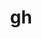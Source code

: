 ---
title: "gh"
layout: cache
categories: [package, develop]
meta: {"compilers": ["none"], "num_specs": 52, "num_specs_by_stack": {"developer-tools-aarch64-linux-gnu": 18, "developer-tools-darwin": 16, "developer-tools-x86_64_v3-linux-gnu": 18, "root": 52}, "oss": ["centos7", "rhel8", "sequoia"], "platforms": ["darwin", "linux"], "stacks": ["developer-tools-aarch64-linux-gnu", "developer-tools-darwin", "developer-tools-x86_64_v3-linux-gnu", "root"], "targets": ["aarch64", "x86_64_v3"], "versions": ["2.69.0", "2.70.0", "2.72.0"]}
spec_details: [{"compiler": "none", "hash": "32pyeaq5ij57khmiiau5imqs6j335e4d", "os": "rhel8", "platform": "linux", "size": "-", "stacks": ["developer-tools-aarch64-linux-gnu", "root"], "target": "aarch64", "variants": ["build_system=go"], "versions": ["2.72.0"]}, {"compiler": "none", "hash": "3dmumdza3fd5bwhqg3mk3wbol3k4v6ii", "os": "centos7", "platform": "linux", "size": "-", "stacks": ["developer-tools-x86_64_v3-linux-gnu", "root"], "target": "x86_64_v3", "variants": ["build_system=go"], "versions": ["2.70.0"]}, {"compiler": "none", "hash": "4tq7qolxvcr3dr6kmlwfitlsicsupebf", "os": "sequoia", "platform": "darwin", "size": "-", "stacks": ["developer-tools-darwin", "root"], "target": "aarch64", "variants": ["build_system=go"], "versions": ["2.69.0"]}, {"compiler": "none", "hash": "52bnrv62kuc2jjrvhp6gz7csycam4ycz", "os": "sequoia", "platform": "darwin", "size": "-", "stacks": ["developer-tools-darwin", "root"], "target": "aarch64", "variants": ["build_system=go"], "versions": ["2.70.0"]}, {"compiler": "none", "hash": "5ba6eechcl6h63ter6dkzezdc744lxu4", "os": "sequoia", "platform": "darwin", "size": "-", "stacks": ["developer-tools-darwin", "root"], "target": "aarch64", "variants": ["build_system=go"], "versions": ["2.70.0"]}, {"compiler": "none", "hash": "5rxhs7izq3x2hyhmz2im5u5maznyti77", "os": "centos7", "platform": "linux", "size": "-", "stacks": ["developer-tools-x86_64_v3-linux-gnu", "root"], "target": "x86_64_v3", "variants": ["build_system=go"], "versions": ["2.72.0"]}, {"compiler": "none", "hash": "5tzrfhy77so6fr567qhdt4z7zmfzjixa", "os": "centos7", "platform": "linux", "size": "-", "stacks": ["developer-tools-x86_64_v3-linux-gnu", "root"], "target": "x86_64_v3", "variants": ["build_system=go"], "versions": ["2.70.0"]}, {"compiler": "none", "hash": "5w4hmsj7nljsw7vqt65oiabhzizanrw3", "os": "sequoia", "platform": "darwin", "size": "-", "stacks": ["developer-tools-darwin", "root"], "target": "aarch64", "variants": ["build_system=go"], "versions": ["2.69.0"]}, {"compiler": "none", "hash": "64d4goxnxqel2nhph3ty6ip3gi3qctna", "os": "rhel8", "platform": "linux", "size": "-", "stacks": ["developer-tools-aarch64-linux-gnu", "root"], "target": "aarch64", "variants": ["build_system=go"], "versions": ["2.70.0"]}, {"compiler": "none", "hash": "6fqukesyor7xwkeyedehzjepv2kzzqcl", "os": "rhel8", "platform": "linux", "size": "-", "stacks": ["developer-tools-aarch64-linux-gnu", "root"], "target": "aarch64", "variants": ["build_system=go"], "versions": ["2.70.0"]}, {"compiler": "none", "hash": "6ujy3pwsk4v2axpea4a4kbcbzj4qzm2c", "os": "rhel8", "platform": "linux", "size": "-", "stacks": ["developer-tools-aarch64-linux-gnu", "root"], "target": "aarch64", "variants": ["build_system=go"], "versions": ["2.69.0"]}, {"compiler": "none", "hash": "6v5y2433cpbv3rryfrmvsf6hvzdorxxb", "os": "sequoia", "platform": "darwin", "size": "-", "stacks": ["developer-tools-darwin", "root"], "target": "aarch64", "variants": ["build_system=go"], "versions": ["2.70.0"]}, {"compiler": "none", "hash": "6yxhqdgus7oftiqd2lwmkjlsw6ffn42t", "os": "centos7", "platform": "linux", "size": "-", "stacks": ["developer-tools-x86_64_v3-linux-gnu", "root"], "target": "x86_64_v3", "variants": ["build_system=go"], "versions": ["2.72.0"]}, {"compiler": "none", "hash": "7gtpw45w3tv226c6thg3u3izot4fdvzq", "os": "rhel8", "platform": "linux", "size": "-", "stacks": ["developer-tools-aarch64-linux-gnu", "root"], "target": "aarch64", "variants": ["build_system=go"], "versions": ["2.69.0"]}, {"compiler": "none", "hash": "7hkb5nf2ymekkqjydp4z5gggffn2czch", "os": "sequoia", "platform": "darwin", "size": "-", "stacks": ["developer-tools-darwin", "root"], "target": "aarch64", "variants": ["build_system=go"], "versions": ["2.72.0"]}, {"compiler": "none", "hash": "bgxi3hl3rmnqpwml5zbwxwbgh2mrlfmw", "os": "sequoia", "platform": "darwin", "size": "-", "stacks": ["developer-tools-darwin", "root"], "target": "aarch64", "variants": ["build_system=go"], "versions": ["2.72.0"]}, {"compiler": "none", "hash": "cbzkack6g76kjdwvqkvi67jgy4taxing", "os": "centos7", "platform": "linux", "size": "-", "stacks": ["developer-tools-x86_64_v3-linux-gnu", "root"], "target": "x86_64_v3", "variants": ["build_system=go"], "versions": ["2.69.0"]}, {"compiler": "none", "hash": "d6piz2qzjrxld3xg7oulfqmhpybuyw2o", "os": "rhel8", "platform": "linux", "size": "-", "stacks": ["developer-tools-aarch64-linux-gnu", "root"], "target": "aarch64", "variants": ["build_system=go"], "versions": ["2.70.0"]}, {"compiler": "none", "hash": "dbam3ve4kxbyotptmk5lrb2v7bhl4zsv", "os": "rhel8", "platform": "linux", "size": "-", "stacks": ["developer-tools-aarch64-linux-gnu", "root"], "target": "aarch64", "variants": ["build_system=go"], "versions": ["2.70.0"]}, {"compiler": "none", "hash": "dnhwvj6thwv4zrmozjvovhvjyoqheqxm", "os": "rhel8", "platform": "linux", "size": "-", "stacks": ["developer-tools-aarch64-linux-gnu", "root"], "target": "aarch64", "variants": ["build_system=go"], "versions": ["2.70.0"]}, {"compiler": "none", "hash": "eb5xllbvwxtlunafvmiruyby2amwuspz", "os": "centos7", "platform": "linux", "size": "-", "stacks": ["developer-tools-x86_64_v3-linux-gnu", "root"], "target": "x86_64_v3", "variants": ["build_system=go"], "versions": ["2.72.0"]}, {"compiler": "none", "hash": "ezyoogsrsqexc7laa6ctuhxqyrwumbos", "os": "centos7", "platform": "linux", "size": "-", "stacks": ["developer-tools-x86_64_v3-linux-gnu", "root"], "target": "x86_64_v3", "variants": ["build_system=go"], "versions": ["2.69.0"]}, {"compiler": "none", "hash": "f7jv6wl52zbayc3coqd36rsud7qbd4bj", "os": "sequoia", "platform": "darwin", "size": "-", "stacks": ["developer-tools-darwin", "root"], "target": "aarch64", "variants": ["build_system=go"], "versions": ["2.72.0"]}, {"compiler": "none", "hash": "fhbyl4zvl54ngtddq347gxqhbg57r2ad", "os": "sequoia", "platform": "darwin", "size": "-", "stacks": ["developer-tools-darwin", "root"], "target": "aarch64", "variants": ["build_system=go"], "versions": ["2.69.0"]}, {"compiler": "none", "hash": "fkpchz6q7r7hhwwtcjykb4zjzyc3w6hp", "os": "rhel8", "platform": "linux", "size": "-", "stacks": ["developer-tools-aarch64-linux-gnu", "root"], "target": "aarch64", "variants": ["build_system=go"], "versions": ["2.72.0"]}, {"compiler": "none", "hash": "ga6r5awmbtfvfznro3rhfbuplbipiqrq", "os": "sequoia", "platform": "darwin", "size": "-", "stacks": ["developer-tools-darwin", "root"], "target": "aarch64", "variants": ["build_system=go"], "versions": ["2.69.0"]}, {"compiler": "none", "hash": "gnamw4pufvcuzuv4g54tassmhb3lfxv4", "os": "sequoia", "platform": "darwin", "size": "-", "stacks": ["developer-tools-darwin", "root"], "target": "aarch64", "variants": ["build_system=go"], "versions": ["2.72.0"]}, {"compiler": "none", "hash": "gyx2qmyfxinmvwyka2nqd6gy3ar26zpe", "os": "sequoia", "platform": "darwin", "size": "-", "stacks": ["developer-tools-darwin", "root"], "target": "aarch64", "variants": ["build_system=go"], "versions": ["2.72.0"]}, {"compiler": "none", "hash": "hevqmfz6tmp4muozaiuu4al4rvhh4yiu", "os": "centos7", "platform": "linux", "size": "-", "stacks": ["developer-tools-x86_64_v3-linux-gnu", "root"], "target": "x86_64_v3", "variants": ["build_system=go"], "versions": ["2.70.0"]}, {"compiler": "none", "hash": "ibwabwp5lhjza4hxreyda7jobzifarun", "os": "rhel8", "platform": "linux", "size": "-", "stacks": ["developer-tools-aarch64-linux-gnu", "root"], "target": "aarch64", "variants": ["build_system=go"], "versions": ["2.70.0"]}, {"compiler": "none", "hash": "iksp3k57wa7u5suwjc62ilm2gwpazyr5", "os": "centos7", "platform": "linux", "size": "-", "stacks": ["developer-tools-x86_64_v3-linux-gnu", "root"], "target": "x86_64_v3", "variants": ["build_system=go"], "versions": ["2.69.0"]}, {"compiler": "none", "hash": "itsuvx33jqupfep2ikytoo4e36k77kmr", "os": "centos7", "platform": "linux", "size": "-", "stacks": ["developer-tools-x86_64_v3-linux-gnu", "root"], "target": "x86_64_v3", "variants": ["build_system=go"], "versions": ["2.70.0"]}, {"compiler": "none", "hash": "j4m6hhgdqke46v27ecgsbhiuclnu7glq", "os": "rhel8", "platform": "linux", "size": "-", "stacks": ["developer-tools-aarch64-linux-gnu", "root"], "target": "aarch64", "variants": ["build_system=go"], "versions": ["2.69.0"]}, {"compiler": "none", "hash": "jizz74rzvmbs5vqofz2xi56akq6xngin", "os": "rhel8", "platform": "linux", "size": "-", "stacks": ["developer-tools-aarch64-linux-gnu", "root"], "target": "aarch64", "variants": ["build_system=go"], "versions": ["2.72.0"]}, {"compiler": "none", "hash": "kj3mfbmayjqtex6znfdvwxhekttgfcoa", "os": "rhel8", "platform": "linux", "size": "-", "stacks": ["developer-tools-aarch64-linux-gnu", "root"], "target": "aarch64", "variants": ["build_system=go"], "versions": ["2.69.0"]}, {"compiler": "none", "hash": "kp5nawn6hejxnrrhcq7p54al7kwwkjzk", "os": "centos7", "platform": "linux", "size": "-", "stacks": ["developer-tools-x86_64_v3-linux-gnu", "root"], "target": "x86_64_v3", "variants": ["build_system=go"], "versions": ["2.70.0"]}, {"compiler": "none", "hash": "kzcsxifwk2jpx4jndxnl5j3oujzuxtzl", "os": "sequoia", "platform": "darwin", "size": "-", "stacks": ["developer-tools-darwin", "root"], "target": "aarch64", "variants": ["build_system=go"], "versions": ["2.72.0"]}, {"compiler": "none", "hash": "lfr474uottgqme3hiaftjylm3zposbcx", "os": "centos7", "platform": "linux", "size": "-", "stacks": ["developer-tools-x86_64_v3-linux-gnu", "root"], "target": "x86_64_v3", "variants": ["build_system=go"], "versions": ["2.70.0"]}, {"compiler": "none", "hash": "mx62i7bgyxzcwlyf4443firybekeeuxm", "os": "rhel8", "platform": "linux", "size": "-", "stacks": ["developer-tools-aarch64-linux-gnu", "root"], "target": "aarch64", "variants": ["build_system=go"], "versions": ["2.72.0"]}, {"compiler": "none", "hash": "n2tgom4mthiy7uc64hs7hvglr3hwt5xj", "os": "rhel8", "platform": "linux", "size": "-", "stacks": ["developer-tools-aarch64-linux-gnu", "root"], "target": "aarch64", "variants": ["build_system=go"], "versions": ["2.70.0"]}, {"compiler": "none", "hash": "nfw2kstpqwvhfbcua4t2pqkmgqytge6i", "os": "rhel8", "platform": "linux", "size": "-", "stacks": ["developer-tools-aarch64-linux-gnu", "root"], "target": "aarch64", "variants": ["build_system=go"], "versions": ["2.72.0"]}, {"compiler": "none", "hash": "pbi2ommgl5wjis2exp75erjpbpg2pquu", "os": "rhel8", "platform": "linux", "size": "-", "stacks": ["developer-tools-aarch64-linux-gnu", "root"], "target": "aarch64", "variants": ["build_system=go"], "versions": ["2.72.0"]}, {"compiler": "none", "hash": "q7gxcr44mmnfhtwcv422ztnj5swfqbsd", "os": "centos7", "platform": "linux", "size": "-", "stacks": ["developer-tools-x86_64_v3-linux-gnu", "root"], "target": "x86_64_v3", "variants": ["build_system=go"], "versions": ["2.72.0"]}, {"compiler": "none", "hash": "qkiooake2nifk3lb45qizeah553e5dha", "os": "centos7", "platform": "linux", "size": "-", "stacks": ["developer-tools-x86_64_v3-linux-gnu", "root"], "target": "x86_64_v3", "variants": ["build_system=go"], "versions": ["2.69.0"]}, {"compiler": "none", "hash": "r3q2mdlsh2unv3y2bjabnytjviykceld", "os": "centos7", "platform": "linux", "size": "-", "stacks": ["developer-tools-x86_64_v3-linux-gnu", "root"], "target": "x86_64_v3", "variants": ["build_system=go"], "versions": ["2.72.0"]}, {"compiler": "none", "hash": "s6y25kzigc5wfwmn6mwaufygt2s37n2i", "os": "sequoia", "platform": "darwin", "size": "-", "stacks": ["developer-tools-darwin", "root"], "target": "aarch64", "variants": ["build_system=go"], "versions": ["2.70.0"]}, {"compiler": "none", "hash": "sa37tr2hh36ncddyia2ogatw6ohg546x", "os": "sequoia", "platform": "darwin", "size": "-", "stacks": ["developer-tools-darwin", "root"], "target": "aarch64", "variants": ["build_system=go"], "versions": ["2.70.0"]}, {"compiler": "none", "hash": "sah33h4hitzzkip2oipfaejs4yvqxuik", "os": "sequoia", "platform": "darwin", "size": "-", "stacks": ["developer-tools-darwin", "root"], "target": "aarch64", "variants": ["build_system=go"], "versions": ["2.70.0"]}, {"compiler": "none", "hash": "ti76xllp5hjl7xvphvptvoz4laubbggc", "os": "centos7", "platform": "linux", "size": "-", "stacks": ["developer-tools-x86_64_v3-linux-gnu", "root"], "target": "x86_64_v3", "variants": ["build_system=go"], "versions": ["2.70.0"]}, {"compiler": "none", "hash": "vosyigyhe36j7tm433fzsyvry5qzzx2g", "os": "centos7", "platform": "linux", "size": "-", "stacks": ["developer-tools-x86_64_v3-linux-gnu", "root"], "target": "x86_64_v3", "variants": ["build_system=go"], "versions": ["2.72.0"]}, {"compiler": "none", "hash": "xxjdklal37h5kppu7vmqhgnhebwbhk2c", "os": "rhel8", "platform": "linux", "size": "-", "stacks": ["developer-tools-aarch64-linux-gnu", "root"], "target": "aarch64", "variants": ["build_system=go"], "versions": ["2.72.0"]}, {"compiler": "none", "hash": "yiemeqqhexois73ycr5odwr3fozbw7wv", "os": "centos7", "platform": "linux", "size": "-", "stacks": ["developer-tools-x86_64_v3-linux-gnu", "root"], "target": "x86_64_v3", "variants": ["build_system=go"], "versions": ["2.72.0"]}]
---